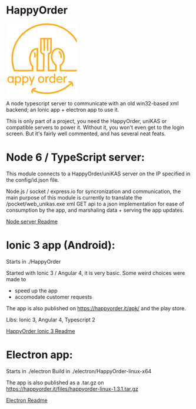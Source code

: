 # HappyOrder

![HappyOrder][logo]

A node typescript server to communicate with an old win32-based xml backend; an Ionic app + electron app to use it.

This is only part of a project, you need the HappyOrder, uniKAS or compatible servers to power it.  Without it, you won't even get to the login screen.
But it's fairly well commented, and has several neat feats.

# Node 6 / TypeScript server:

This module connects to a HappyOrder/uniKAS server on the IP specified in the config/id.json file.

Node.js / socket / express.io for syncronization and communication,
the main purpose of this module is currently to translate the
/pocket/web_unikas.exe xml GET api to a json implementation
for ease of consumption by the app, and marshaling data + serving the app updates.

[Node server Readme](node/README.md)

# Ionic 3 app (Android):

Starts in ./HappyOrder

Started with Ionic 3 / Angular 4, it is very basic.
Some weird choices were made to 

- speed up the app
- accomodate customer requests

The app is also published on https://happyorder.it/apk/ and the play store.

Libs: Ionic 3, Angular 4, Typescript 2

[HappyOrder Ionic 3 Readme](HappyOrder/README.md)

# Electron app:

Starts in ./electron
Build in ./electron/HappyOrder-linux-x64

The app is also published as a .tar.gz on https://happyorder.it/files/happyorder-linux-1.3.1.tar.gz

[Electron Readme](electron/README.md)


[logo]: https://github.com/riczorn/happyorder/raw/master/HappyOrder/resources/android/icon/drawable-xxxhdpi-icon.png "HappyOrder logo"
